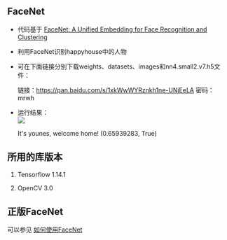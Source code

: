 ## FaceNet

* 代码基于 [FaceNet: A Unified Embedding for Face Recognition and Clustering](https://arxiv.org/abs/1503.03832)

* 利用FaceNet识别happyhouse中的人物

* 可在下面链接分别下载weights、datasets、images和nn4.small2.v7.h5文件：

    链接：https://pan.baidu.com/s/1xkWwWYRznkh1ne-UNjEeLA 密码：mrwh

* 运行结果：<br>
![](https://github.com/yanx27/DeepLearning-Study/blob/master/FaceNet/camera_0.jpg)

     It's younes, welcome home!
     (0.65939283, True)

	
## 所用的库版本
1. Tensorflow 1.14.1

2. OpenCV 3.0

## 正版FaceNet
可以参见 [如何使用FaceNet](https://blog.csdn.net/hua18513115569/article/details/78409245)


